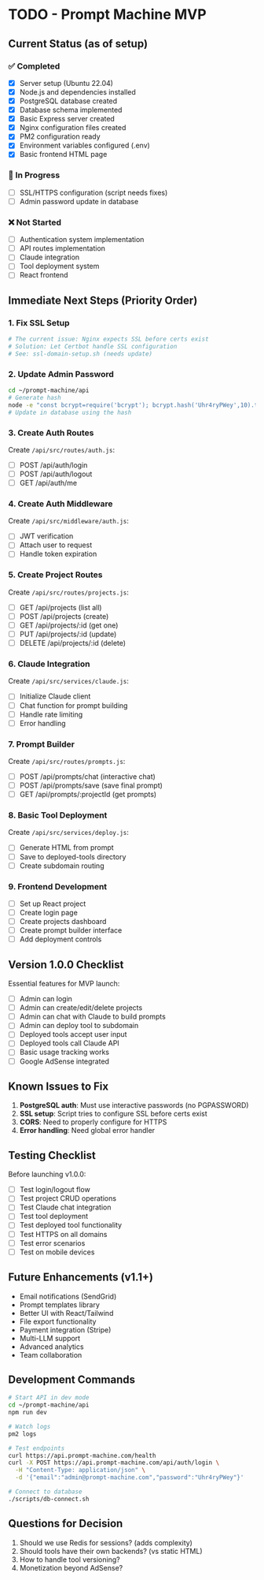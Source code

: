 # TODO - Prompt Machine MVP

## Current Status (as of setup)

### ✅ Completed
- [x] Server setup (Ubuntu 22.04)
- [x] Node.js and dependencies installed
- [x] PostgreSQL database created
- [x] Database schema implemented
- [x] Basic Express server created
- [x] Nginx configuration files created
- [x] PM2 configuration ready
- [x] Environment variables configured (.env)
- [x] Basic frontend HTML page

### 🔄 In Progress
- [ ] SSL/HTTPS configuration (script needs fixes)
- [ ] Admin password update in database

### ❌ Not Started
- [ ] Authentication system implementation
- [ ] API routes implementation
- [ ] Claude integration
- [ ] Tool deployment system
- [ ] React frontend

## Immediate Next Steps (Priority Order)

### 1. Fix SSL Setup
```bash
# The current issue: Nginx expects SSL before certs exist
# Solution: Let Certbot handle SSL configuration
# See: ssl-domain-setup.sh (needs update)
```

### 2. Update Admin Password
```bash
cd ~/prompt-machine/api
# Generate hash
node -e "const bcrypt=require('bcrypt'); bcrypt.hash('Uhr4ryPWey',10).then(h=>console.log(h))"
# Update in database using the hash
```

### 3. Create Auth Routes
Create `/api/src/routes/auth.js`:
- [ ] POST /api/auth/login
- [ ] POST /api/auth/logout  
- [ ] GET /api/auth/me

### 4. Create Auth Middleware
Create `/api/src/middleware/auth.js`:
- [ ] JWT verification
- [ ] Attach user to request
- [ ] Handle token expiration

### 5. Create Project Routes
Create `/api/src/routes/projects.js`:
- [ ] GET /api/projects (list all)
- [ ] POST /api/projects (create)
- [ ] GET /api/projects/:id (get one)
- [ ] PUT /api/projects/:id (update)
- [ ] DELETE /api/projects/:id (delete)

### 6. Claude Integration
Create `/api/src/services/claude.js`:
- [ ] Initialize Claude client
- [ ] Chat function for prompt building
- [ ] Handle rate limiting
- [ ] Error handling

### 7. Prompt Builder
Create `/api/src/routes/prompts.js`:
- [ ] POST /api/prompts/chat (interactive chat)
- [ ] POST /api/prompts/save (save final prompt)
- [ ] GET /api/prompts/:projectId (get prompts)

### 8. Basic Tool Deployment
Create `/api/src/services/deploy.js`:
- [ ] Generate HTML from prompt
- [ ] Save to deployed-tools directory
- [ ] Create subdomain routing

### 9. Frontend Development
- [ ] Set up React project
- [ ] Create login page
- [ ] Create projects dashboard
- [ ] Create prompt builder interface
- [ ] Add deployment controls

## Version 1.0.0 Checklist

Essential features for MVP launch:

- [ ] Admin can login
- [ ] Admin can create/edit/delete projects
- [ ] Admin can chat with Claude to build prompts
- [ ] Admin can deploy tool to subdomain
- [ ] Deployed tools accept user input
- [ ] Deployed tools call Claude API
- [ ] Basic usage tracking works
- [ ] Google AdSense integrated

## Known Issues to Fix

1. **PostgreSQL auth**: Must use interactive passwords (no PGPASSWORD)
2. **SSL setup**: Script tries to configure SSL before certs exist
3. **CORS**: Need to properly configure for HTTPS
4. **Error handling**: Need global error handler

## Testing Checklist

Before launching v1.0.0:

- [ ] Test login/logout flow
- [ ] Test project CRUD operations
- [ ] Test Claude chat integration
- [ ] Test tool deployment
- [ ] Test deployed tool functionality
- [ ] Test HTTPS on all domains
- [ ] Test error scenarios
- [ ] Test on mobile devices

## Future Enhancements (v1.1+)

- Email notifications (SendGrid)
- Prompt templates library
- Better UI with React/Tailwind
- File export functionality
- Payment integration (Stripe)
- Multi-LLM support
- Advanced analytics
- Team collaboration

## Development Commands

```bash
# Start API in dev mode
cd ~/prompt-machine/api
npm run dev

# Watch logs
pm2 logs

# Test endpoints
curl https://api.prompt-machine.com/health
curl -X POST https://api.prompt-machine.com/api/auth/login \
  -H "Content-Type: application/json" \
  -d '{"email":"admin@prompt-machine.com","password":"Uhr4ryPWey"}'

# Connect to database
./scripts/db-connect.sh
```

## Questions for Decision

1. Should we use Redis for sessions? (adds complexity)
2. Should tools have their own backends? (vs static HTML)
3. How to handle tool versioning?
4. Monetization beyond AdSense?